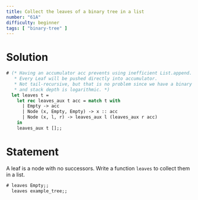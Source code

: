 ```yaml
---
title: Collect the leaves of a binary tree in a list
number: "61A"
difficulty: beginner
tags: [ "binary-tree" ]
---
```


# Solution

```ocaml
# (* Having an accumulator acc prevents using inefficient List.append.
   * Every Leaf will be pushed directly into accumulator.
   * Not tail-recursive, but that is no problem since we have a binary tree and
   * and stack depth is logarithmic. *)
  let leaves t = 
    let rec leaves_aux t acc = match t with
      | Empty -> acc
      | Node (x, Empty, Empty) -> x :: acc
      | Node (x, l, r) -> leaves_aux l (leaves_aux r acc)
    in
    leaves_aux t [];;
```

# Statement

A leaf is a node with no successors. Write a function `leaves` to
collect them in a list.

```ocaml
# leaves Empty;;
  leaves example_tree;;
```
